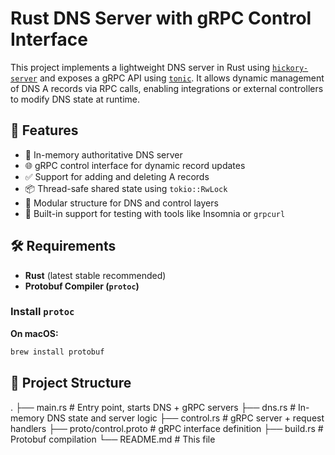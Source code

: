 # Rust DNS Server with gRPC Control Interface

This project implements a lightweight DNS server in Rust using [`hickory-server`](https://docs.rs/hickory-server) and exposes a gRPC API using [`tonic`](https://docs.rs/tonic). It allows dynamic management of DNS A records via RPC calls, enabling integrations or external controllers to modify DNS state at runtime.

## 🚀 Features

- 🧠 In-memory authoritative DNS server
- 🌐 gRPC control interface for dynamic record updates
- ✅ Support for adding and deleting A records
- 📦 Thread-safe shared state using `tokio::RwLock`
- 🔧 Modular structure for DNS and control layers
- 🧪 Built-in support for testing with tools like Insomnia or `grpcurl`

## 🛠 Requirements

- **Rust** (latest stable recommended)
- **Protobuf Compiler (`protoc`)**

### Install `protoc`

**On macOS:**
```sh
brew install protobuf
```

## 📁 Project Structure

.
├── main.rs              # Entry point, starts DNS + gRPC servers
├── dns.rs               # In-memory DNS state and server logic
├── control.rs           # gRPC server + request handlers
├── proto/control.proto  # gRPC interface definition
├── build.rs             # Protobuf compilation
└── README.md            # This file
